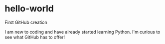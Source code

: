 # hello-world
First GitHub creation


I am new to coding and have already started learning Python.
I'm curious to see what GitHub has to offer!
